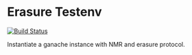# Erasure Testenv

[![Build Status](https://github.com/erasureprotocol/erasure-protocol/workflows/CI/badge.svg)](https://github.com/erasureprotocol/erasure-protocol/actions)

Instantiate a ganache instance with NMR and erasure protocol.
